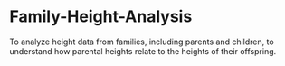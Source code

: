 # Family-Height-Analysis
To analyze height data from families, including parents and children, to understand how parental heights relate to the heights of their offspring.
